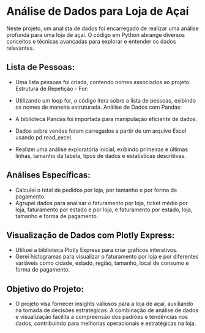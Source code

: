 # Análise de Dados para Loja de Açaí

Neste projeto, um analista de dados foi encarregado de realizar uma análise profunda para uma loja de açaí. O código em Python abrange diversos conceitos e técnicas avançadas para explorar e entender os dados relevantes.

## Lista de Pessoas:

- Uma lista pessoas foi criada, contendo nomes associados ao projeto.
Estrutura de Repetição - For:

- Utilizando um loop for, o código itera sobre a lista de pessoas, exibindo os nomes de maneira estruturada.
Análise de Dados com Pandas:

- A biblioteca Pandas foi importada para manipulação eficiente de dados.
- Dados sobre vendas foram carregados a partir de um arquivo Excel usando pd.read_excel.
- Realizei uma análise exploratória inicial, exibindo primeiras e últimas linhas, tamanho da tabela, tipos de dados e estatísticas descritivas.

## Análises Específicas:

- Calculei o total de pedidos por loja, por tamanho e por forma de pagamento.
- Agrupei dados para analisar o faturamento por loja, ticket médio por loja, faturamento por estado e por loja, e faturamento por estado, loja, tamanho e forma de pagamento.

## Visualização de Dados com Plotly Express:

- Utilizei a biblioteca Plotly Express para criar gráficos interativos.
- Gerei histogramas para visualizar o faturamento por loja e por diferentes variáveis como cidade, estado, região, tamanho, local de consumo e forma de pagamento.

## Objetivo do Projeto:

- O projeto visa fornecer insights valiosos para a loja de açaí, auxiliando na tomada de decisões estratégicas. A combinação de análise de dados e visualização facilita a compreensão dos padrões e tendências nos dados, contribuindo para melhorias operacionais e estratégicas na loja.
